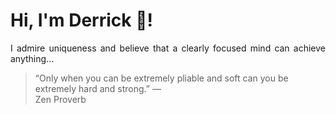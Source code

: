 # Hi, I'm Derrick 👋!
<p align="justify">I admire uniqueness and believe that a clearly focused mind can achieve anything...</p> 
<!-- #quote-start -->
<blockquote>&ldquo;Only when you can be extremely pliable and soft can you be extremely hard and strong.&rdquo; &mdash; <footer>Zen Proverb</footer></blockquote>
<!-- #quote-end -->
